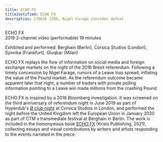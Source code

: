 ```yaml
---
title: ECHO FX
titleJustified: ECHO FX
description: 230616 2200, Nigel Farage concedes defeat
---
```


ECHO FX<span class="dc-hide-on-large"><br>2019</span>
2-channel video (performable)
19 minutes

Exhibited and performed: Berghain (Berlin), Corsica Studios (London), Synnika (Frankfurt), Gluqbar (Milan)
<span class="dc-hide-on-large"><br></span>

ECHO FX replays the flow of information on social media and foreign exchange markets on the night of the 2016 Brexit referendum. Following a timely concession by Nigel Farage, rumors of a Leave loss spread, inflating the value of the Pound market. As the referendum outcome became apparent later that night, a number of traders with private polling information pointing to a Leave win made millions from the crashing Pound.

ECHO FX is inspired by a 2018 Bloomberg investigation. It was screened on the third anniversary of referendum night in June 2019 as part of Hyperdub's <a href="https://xn--zer-2na.info/club" target="_blank">Ø club night</a> at Corsica Studios in London, and performed the night before the United Kingdom left the European Union in January 2020 as part of CTM x transmediale festival at Berghain in Berlin. The work is included in the homonymous book <a href="http://www.krisispublishing.com/prodotto/echo-fx/" target="_blank">ECHO FX</a> (Krisis Publishing, 2021), collecting essays and visual contributions by writers and artists responding to the events narrated in the piece.